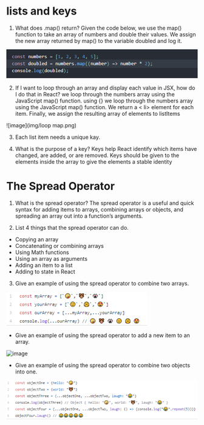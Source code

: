 # lists and keys

1. What does .map() return?
Given the code below, we use the map() function to take an array of numbers and double their values. We assign the new array returned by map() to the variable doubled and log it.

![image](img/map.png)

2. If I want to loop through an array and display each value in JSX, how do I do that in React?
 we loop through the numbers array using the JavaScript map() function. using {}
 we loop through the numbers array using the JavaScript map() function. We return a < li> element for each item. Finally, we assign the resulting array of elements to listItems

![image](img/loop map.png)

3. Each list item needs a unique kay.

4. What is the purpose of a key?
Keys help React identify which items have changed, are added, or are removed. Keys should be given to the elements inside the array to give the elements a stable identity

# The Spread Operator

1. What is the spread operator?
The spread operator is a useful and quick syntax for adding items to arrays, combining arrays or objects, and spreading an array out into a function’s arguments.

2. List 4 things that the spread operator can do.

- Copying an array
- Concatenating or combining arrays
- Using Math functions
- Using an array as arguments
- Adding an item to a list
- Adding to state in React


3. Give an example of using the spread operator to combine two arrays.

![image](img/combin.png)

- Give an example of using the spread operator to add a new item to an array.

![image](https://laravelnews.imgix.net/images/php-spread-operator-arrays.png?ixlib=php-3.3.0)

- Give an example of using the spread operator to combine two objects into one.

![image](img/object.png)